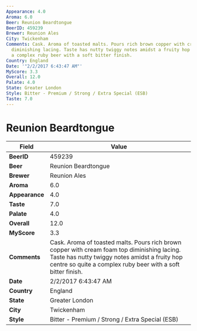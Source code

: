 ```yaml
---
Appearance: 4.0
Aroma: 6.0
Beer: Reunion Beardtongue
BeerID: 459239
Brewer: Reunion Ales
City: Twickenham
Comments: Cask. Aroma of toasted malts. Pours rich brown copper with cream foam top
  diminishing lacing. Taste has nutty twiggy notes amidst a fruity hop centre so quite
  a complex ruby beer with a soft bitter finish.
Country: England
Date: '"2/2/2017 6:43:47 AM"'
MyScore: 3.3
Overall: 12.0
Palate: 4.0
State: Greater London
Style: Bitter - Premium / Strong / Extra Special (ESB)
Taste: 7.0
---
```


# Reunion Beardtongue

| Field         | Value |
|---------------|-------|
| **BeerID** | 459239 |
| **Beer** | Reunion Beardtongue |
| **Brewer** | Reunion Ales |
| **Aroma** | 6.0 |
| **Appearance** | 4.0 |
| **Taste** | 7.0 |
| **Palate** | 4.0 |
| **Overall** | 12.0 |
| **MyScore** | 3.3 |
| **Comments** | Cask. Aroma of toasted malts. Pours rich brown copper with cream foam top diminishing lacing. Taste has nutty twiggy notes amidst a fruity hop centre so quite a complex ruby beer with a soft bitter finish. |
| **Date** | 2/2/2017 6:43:47 AM |
| **Country** | England |
| **State** | Greater London |
| **City** | Twickenham |
| **Style** | Bitter - Premium / Strong / Extra Special (ESB) |

